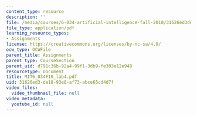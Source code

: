 ```yaml
---
content_type: resource
description: ''
file: /media/courses/6-034-artificial-intelligence-fall-2010/31626ed3de1893e8af73abce65cd4d7f_MIT6_034F10_lab4.pdf
file_type: application/pdf
learning_resource_types:
- Assignments
license: https://creativecommons.org/licenses/by-nc-sa/4.0/
ocw_type: OCWFile
parent_title: Assignments
parent_type: CourseSection
parent_uid: d791c36b-92a4-99f1-3db9-fe303e12e948
resourcetype: Document
title: MIT6_034F10_lab4.pdf
uid: 31626ed3-de18-93e8-af73-abce65cd4d7f
video_files:
  video_thumbnail_file: null
video_metadata:
  youtube_id: null
---
```

